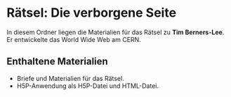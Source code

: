 # Rätsel: Die verborgene Seite

In diesem Ordner liegen die Materialien für das Rätsel zu **Tim Berners-Lee**.  
Er entwickelte das World Wide Web am CERN.

## Enthaltene Materialien
- Briefe und Materialien für das Rätsel.
- H5P-Anwendung als H5P-Datei und HTML-Datei.